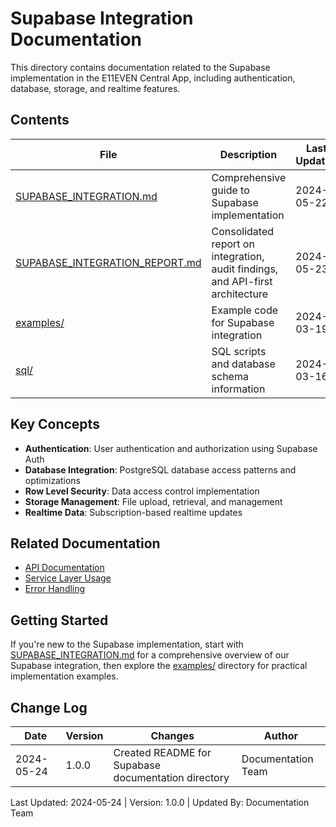 # Supabase Integration Documentation

This directory contains documentation related to the Supabase implementation in the E11EVEN Central App, including authentication, database, storage, and realtime features.

## Contents

| File | Description | Last Updated |
|------|-------------|--------------|
| [SUPABASE_INTEGRATION.md](./SUPABASE_INTEGRATION.md) | Comprehensive guide to Supabase implementation | 2024-05-22 |
| [SUPABASE_INTEGRATION_REPORT.md](./SUPABASE_INTEGRATION_REPORT.md) | Consolidated report on integration, audit findings, and API-first architecture | 2024-05-23 |
| [examples/](./examples/) | Example code for Supabase integration | 2024-03-19 |
| [sql/](./sql/) | SQL scripts and database schema information | 2024-03-16 |

## Key Concepts

- **Authentication**: User authentication and authorization using Supabase Auth
- **Database Integration**: PostgreSQL database access patterns and optimizations
- **Row Level Security**: Data access control implementation
- **Storage Management**: File upload, retrieval, and management
- **Realtime Data**: Subscription-based realtime updates

## Related Documentation

- [API Documentation](../api/API_DOCUMENTATION.md)
- [Service Layer Usage](../frontend/service_layer_usage.md)
- [Error Handling](../dev/error_handling.md)

## Getting Started

If you're new to the Supabase implementation, start with [SUPABASE_INTEGRATION.md](./SUPABASE_INTEGRATION.md) for a comprehensive overview of our Supabase integration, then explore the [examples/](./examples/) directory for practical implementation examples.

## Change Log

| Date | Version | Changes | Author |
|------|---------|---------|--------|
| 2024-05-24 | 1.0.0 | Created README for Supabase documentation directory | Documentation Team |

Last Updated: 2024-05-24 | Version: 1.0.0 | Updated By: Documentation Team 